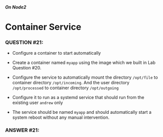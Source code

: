 ***On Node2***
# Container Service

### QUESTION #21: 
* Configure a container to start automatically 
* Create a container named ```myapp``` using the image which we built in Lab Question #20. 
* Configure the service to automatically mount the directory ```/opt/file``` to container directory ```/opt/incoming```. 
And the user directory ```/opt/processed``` to container directory ```/opt/outgoing``` 
* Configure it to run as a systemd service that should run from the existing user ```andrew``` only
   
* The service should be named ```myapp``` and should automatically start a system reboot without any manual intervention. 

### ANSWER #21:
